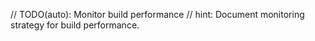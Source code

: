 // TODO(auto): Monitor build performance
// hint: Document monitoring strategy for build performance.
